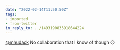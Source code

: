 ```yaml
---
date: "2022-02-14T11:50:50Z"
tags:
- imported
- from-twitter
in_reply_to: ../1493190833918644224
---
```

[@mhudack](https://twitter.com/mhudack) No collaboration that I know of though ☹️
